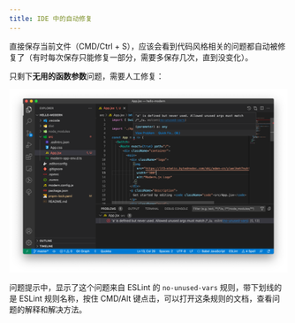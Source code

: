 ```yaml
---
title: IDE 中的自动修复
---
```


直接保存当前文件（CMD/Ctrl + S），应该会看到代码风格相关的问题都自动被修复了（有时每次保存只能修复一部分，需要多保存几次，直到没变化）。

只剩下**无用的函数参数**问题，需要人工修复：

![vsc-how-to-fix](./assets/vsc-how-to-fix.png)

问题提示中，显示了这个问题来自 ESLint 的 `no-unused-vars` 规则，带下划线的是 ESLint 规则名称，按住 CMD/Alt 键点击，可以打开这条规则的文档，查看问题的解释和解决方法。
